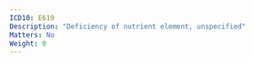```yaml
---
ICD10: E619
Description: "Deficiency of nutrient element, unspecified"
Matters: No
Weight: 0
---
```

